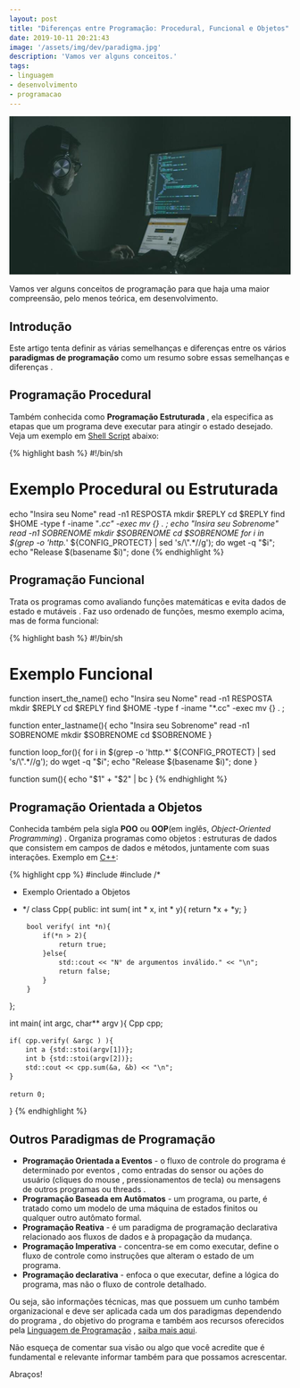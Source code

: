 ```yaml
---
layout: post
title: "Diferenças entre Programação: Procedural, Funcional e Objetos"
date: 2019-10-11 20:21:43
image: '/assets/img/dev/paradigma.jpg'
description: 'Vamos ver alguns conceitos.'
tags:
- linguagem
- desenvolvimento
- programacao
---
```


[![Diferenças entre Programação: Procedural, Funcional, Orientada a Objetos e Eventos](/assets/img/dev/paradigma.jpg)](/assets/img/dev/paradigma.jpg)


Vamos ver alguns conceitos de programação para que haja uma maior compreensão, pelo menos teórica, em desenvolvimento.

## Introdução

Este artigo tenta definir as várias semelhanças e diferenças entre os vários **paradigmas de programação** como um resumo sobre essas semelhanças e diferenças .

## Programação Procedural

Também conhecida como **Programação Estruturada** , ela especifica as etapas que um programa deve executar para atingir o estado desejado. Veja um exemplo em [Shell Script](https://terminalroot.com.br/shell) abaixo:

{% highlight bash %}
#!/bin/sh
# Exemplo Procedural ou Estruturada
echo "Insira seu Nome"
read -n1 RESPOSTA
mkdir $REPLY
cd $REPLY
find $HOME -type f -iname "*.cc" -exec mv {} . \;
echo "Insira seu Sobrenome"
read -n1 SOBRENOME
mkdir $SOBRENOME
cd $SOBRENOME
for i in $(grep -o 'http.*' ${CONFIG_PROTECT} | sed 's/\".*//g');
    do
        wget -q "$i"; echo "Release $(basename $i)";
done
{% endhighlight %}

## Programação Funcional

Trata os programas como avaliando funções matemáticas e evita dados de estado e mutáveis . Faz uso ordenado de funções, mesmo exemplo acima, mas de forma funcional:

{% highlight bash %}
#!/bin/sh
# Exemplo Funcional

function insert_the_name()
echo "Insira seu Nome"
read -n1 RESPOSTA
mkdir $REPLY
cd $REPLY
find $HOME -type f -iname "*.cc" -exec mv {} . \;

function enter_lastname(){
    echo "Insira seu Sobrenome"
    read -n1 SOBRENOME
    mkdir $SOBRENOME
    cd $SOBRENOME
}

function loop_for(){
    for i in $(grep -o 'http.*' ${CONFIG_PROTECT} | sed 's/\".*//g');
    do
        wget -q "$i"; echo "Release $(basename $i)";
    done
}

function sum(){
    echo "$1" + "$2" | bc
}
{% endhighlight %}

<script async src="https://pagead2.googlesyndication.com/pagead/js/adsbygoogle.js"></script>
<!-- Informat -->
<ins class="adsbygoogle"
     style="display:block"
     data-ad-client="ca-pub-2838251107855362"
     data-ad-slot="2327980059"
     data-ad-format="auto"
     data-full-width-responsive="true"></ins>
<script>
(adsbygoogle = window.adsbygoogle || []).push({});
</script>

## Programação Orientada a Objetos

Conhecida também pela sigla **POO** ou **OOP**(em inglês, *Object-Oriented Programming*) . Organiza programas como objetos : estruturas de dados que consistem em campos de dados e métodos, juntamente com suas interações. Exemplo em [C++](https://isocpp.org/):

{% highlight cpp %}
#include <iostream>
#include <string>
/*
 * Exemplo Orientado a Objetos
 * */
class Cpp{
	public:
		int sum( int * x, int * y){
			return *x + *y;
		}

		bool verify( int *n){
			if(*n > 2){
				return true;
			}else{
				std::cout << "N° de argumentos inválido." << "\n";
				return false;
			}
		}
};

int main( int argc, char** argv ){
	Cpp cpp;

	if( cpp.verify( &argc ) ){
		int a {std::stoi(argv[1])};
		int b {std::stoi(argv[2])};
		std::cout << cpp.sum(&a, &b) << "\n";
	}

	return 0;
}
{% endhighlight %}

## Outros Paradigmas de Programação

+ **Programação Orientada a Eventos** - o fluxo de controle do programa é determinado por eventos , como entradas do sensor ou ações do usuário (cliques do mouse , pressionamentos de tecla) ou mensagens de outros programas ou threads .
+ **Programação Baseada em Autômatos** - um programa, ou parte, é tratado como um modelo de uma máquina de estados finitos ou qualquer outro autômato formal.
+ **Programação Reativa** -  é um paradigma de programação declarativa relacionado aos fluxos de dados e à propagação da mudança.
+ **Programação Imperativa** - concentra-se em como executar, define o fluxo de controle como instruções que alteram o estado de um programa.
+ **Programação declarativa** - enfoca o que executar, define a lógica do programa, mas não o fluxo de controle detalhado. 

Ou seja, são informações técnicas, mas que possuem um cunho também organizacional e deve ser aplicada cada um dos paradigmas dependendo do programa , do objetivo do programa e também aos recursos oferecidos pela [Linguagem de Programação](https://terminalroot.com.br/2016/10/blog-linux-ola-mundo-9-linguagens.html) , [saiba mais aqui](https://en.m.wikipedia.org/wiki/Comparison_of_programming_paradigms).

Não esqueça de comentar sua visão ou algo que você acredite que é fundamental e relevante informar também para que possamos acrescentar.

Abraços!
    
